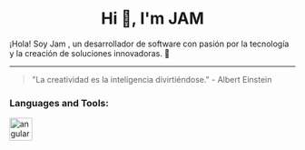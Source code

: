 <h1 align="center">Hi 👋, I'm JAM</h1>

¡Hola! Soy Jam , un desarrollador de software con pasión por la tecnología y la creación de soluciones innovadoras. 🚀

<!--
## Sobre mí

- 🌱 Actualmente estoy aprendiendo **Google Apps Script**, **Node.js**, y explorando cómo funcionan las **redes neuronales**.
- 💻 Me encanta automatizar tareas y trabajar en proyectos relacionados con **JavaScript** y otros lenguajes de programación.
  

## Proyectos destacados

- 📝 **[Proyecto 1](#)** - Descripción breve del proyecto.
- 📊 **[Proyecto 2](#)** - Descripción breve del proyecto.
- 🎮 **[Videojuego](#)** - Un juego en desarrollo que incluye dilemas y decisiones importantes.
-

## Conectemos 🚀

- 💼 [LinkedIn](https://www.linkedin.com/in/jam-piere-molina-salazar-796914285/)
- 📫 Contáctame en: jampieremolinasalazar@gmail.com
-
-->
---
> "La creatividad es la inteligencia divirtiéndose." - Albert Einstein


<!--
## <h3 align="left">Connect with me:</h3>
<p align="left">
</p>
-->

<h3 align="left">Languages and Tools:</h3>
<p align="left"> <a href="https://angular.io" target="_blank" rel="noreferrer"> <img src="https://angular.io/assets/images/logos/angular/angular.svg" alt="angular" width="40" height="40"/> 
<!--
**jammolinaa/jammolinaa** is a ✨ _special_ ✨ repository because its `README.md` (this file) appears on your GitHub profile.
-->

